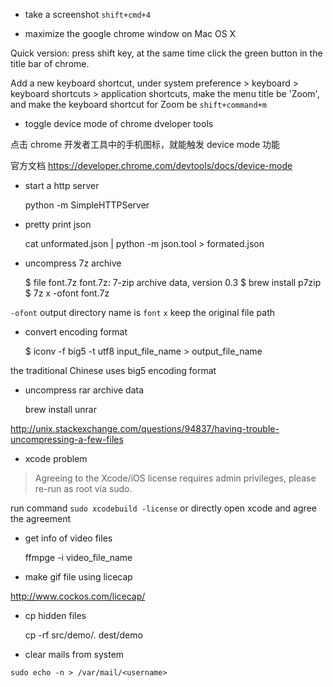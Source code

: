 * take a screenshot  `shift+cmd+4 `

* maximize the google chrome window on Mac OS X

Quick version: press shift key, at the same time click the green button in the
title bar of chrome.

Add a new keyboard shortcut, under system preference > keyboard > keyboard
shortcuts > application shortcuts, make the menu title be 'Zoom', and make the
keyboard shortcut for Zoom be `shift+command+m`

* toggle device mode of chrome dveloper tools

点击 chrome 开发者工具中的手机图标，就能触发 device mode 功能

官方文档 <https://developer.chrome.com/devtools/docs/device-mode>

* start a http server

    python -m SimpleHTTPServer

* pretty print json

    cat unformated.json | python -m json.tool > formated.json

* uncompress 7z archive

    $ file font.7z
    font.7z: 7-zip archive data, version 0.3
    $ brew install p7zip
    $ 7z x -ofont font.7z

`-ofont` output directory name is `font`
`x` keep the original file path

* convert encoding format

    $ iconv -f big5 -t utf8 input_file_name > output_file_name

the traditional Chinese uses big5 encoding format

* uncompress rar archive data

    brew install unrar

http://unix.stackexchange.com/questions/94837/having-trouble-uncompressing-a-few-files

* xcode problem

>Agreeing to the Xcode/iOS license requires admin privileges, please re-run as root via sudo.

run command `sudo xcodebuild -license` or directly open xcode and agree the agreement

* get info of video files

    ffmpge -i video_file_name

* make gif file using licecap

http://www.cockos.com/licecap/

* cp hidden files

    cp -rf src/demo/. dest/demo

* clear mails from system

```
sudo echo -n > /var/mail/<username>
```



